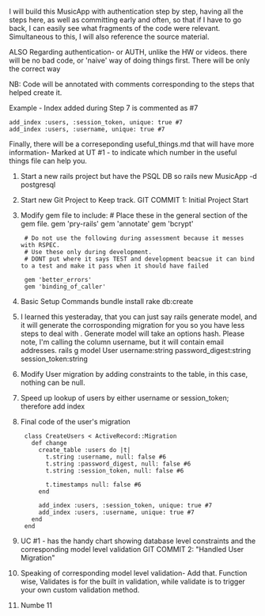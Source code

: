 I will build this MusicApp with authentication step by step, having all the steps here, as well as committing early and often, so that if I have to go back, I can easily see what fragments of the code were relevant. Simultaneous to this, I will also reference the source material.

ALSO Regarding authentication- or AUTH,
unlike the HW or videos. there will be no bad code, or 'naive' way of doing things first. There will be only the correct way

NB: Code will be annotated with comments corresponding to the steps that helped create it.

Example - Index added during Step 7 is commented as #7

    add_index :users, :session_token, unique: true #7
    add_index :users, :username, unique: true #7

Finally, there will be a correseponding useful_things.md that will have more information-
Marked at UT #1 - to indicate which number in the useful things file can help you.

1. Start a new rails project but have the PSQL DB so
        rails new MusicApp -d postgresql

2. Start new Git Project to Keep track.
          GIT COMMIT 1: Initial Project Start

3. Modify gem file to include:
        # Place these in the general section of the gem file.
        gem 'pry-rails'
        gem 'annotate'
        gem 'bcrypt'

        # Do not use the following during assessment because it messes with RSPEC.
        # Use these only during development.
        # DONT put where it says TEST and development beacsue it can bind to a test and make it pass when it should have failed

        gem 'better_errors'
        gem 'binding_of_caller'

4. Basic Setup Commands
        bundle install
        rake db:create

5. I learned this yesteraday, that you can just say rails generate model, and it will generate the corrosponding migration for you so you have less steps to deal with . Generate model will take an options hash. Please note, I'm calling the column username, but it will contain email addresses.
        rails g model User username:string password_digest:string session_token:string

6. Modify User migration by adding constraints to the table, in this case, nothing can be null.

7. Speed up lookup of users by either username or session_token; therefore add index

8. Final code of the user's migration

        class CreateUsers < ActiveRecord::Migration
          def change
            create_table :users do |t|
              t.string :username, null: false #6
              t.string :password_digest, null: false #6
              t.string :session_token, null: false #6

              t.timestamps null: false #6
            end

            add_index :users, :session_token, unique: true #7
            add_index :users, :username, unique: true #7
          end
        end

9. UC #1 - has the handy chart showing database level constraints and the corresponding model level validation
          GIT COMMIT 2: "Handled User Migration"   

10. Speaking of corresponding model level validation- Add that. Function wise, Validates is for the built in validation, while validate is to trigger your own custom validation method.

11. Numbe 11
